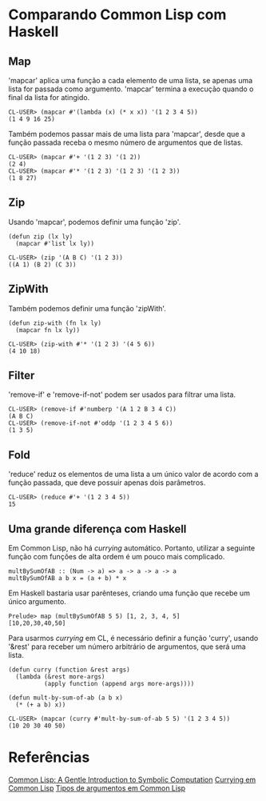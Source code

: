 # Comparando Common Lisp com Haskell

## Map
'mapcar' aplica uma função a cada elemento de uma lista, se apenas uma lista for passada como argumento. 'mapcar' termina a execução quando o final da lista for atingido.
```
CL-USER> (mapcar #'(lambda (x) (* x x)) '(1 2 3 4 5))
(1 4 9 16 25)
```
Também podemos passar mais de uma lista para 'mapcar', desde que a função passada receba o mesmo número de argumentos que de listas.
```
CL-USER> (mapcar #'+ '(1 2 3) '(1 2))
(2 4)
CL-USER> (mapcar #'* '(1 2 3) '(1 2 3) '(1 2 3))
(1 8 27)
```

## Zip
Usando 'mapcar', podemos definir uma função 'zip'.
```
(defun zip (lx ly)
  (mapcar #'list lx ly))

CL-USER> (zip '(A B C) '(1 2 3))
((A 1) (B 2) (C 3))
```

## ZipWith
Também podemos definir uma função 'zipWith'.
```
(defun zip-with (fn lx ly)
  (mapcar fn lx ly))

CL-USER> (zip-with #'* '(1 2 3) '(4 5 6))
(4 10 18)
```

## Filter
'remove-if' e 'remove-if-not' podem ser usados para filtrar uma lista.
```
CL-USER> (remove-if #'numberp '(A 1 2 B 3 4 C))
(A B C)
CL-USER> (remove-if-not #'oddp '(1 2 3 4 5 6))
(1 3 5)
```

## Fold
'reduce' reduz os elementos de uma lista a um único valor de acordo com a função passada, que deve possuir apenas dois parâmetros.
```
CL-USER> (reduce #'+ '(1 2 3 4 5))
15
```

## Uma grande diferença com Haskell
Em Common Lisp, não há *currying* automático. Portanto, utilizar a seguinte função com funções de alta ordem é um pouco mais complicado.
```
multBySumOfAB :: (Num -> a) => a -> a -> a -> a
multBySumOfAB a b x = (a + b) * x
```
Em Haskell bastaria usar parênteses, criando uma função que recebe um único argumento.
```
Prelude> map (multBySumOfAB 5 5) [1, 2, 3, 4, 5]
[10,20,30,40,50]
```
Para usarmos *currying* em CL, é necessário definir a função 'curry', usando '&rest' para receber um número arbitrário de argumentos, que será uma lista.
```
(defun curry (function &rest args)
  (lambda (&rest more-args)
          (apply function (append args more-args))))

(defun mult-by-sum-of-ab (a b x)
  (* (+ a b) x))

CL-USER> (mapcar (curry #'mult-by-sum-of-ab 5 5) '(1 2 3 4 5))
(10 20 30 40 50)
```

# Referências
[Common Lisp: A Gentle Introduction to Symbolic Computation](https://www.cs.cmu.edu/~dst/LispBook/)
[Currying em Common Lisp](http://cl-cookbook.sourceforge.net/functions.html#curry)
[Tipos de argumentos em Common Lisp](https://lispcookbook.github.io/cl-cookbook/functions.html)
